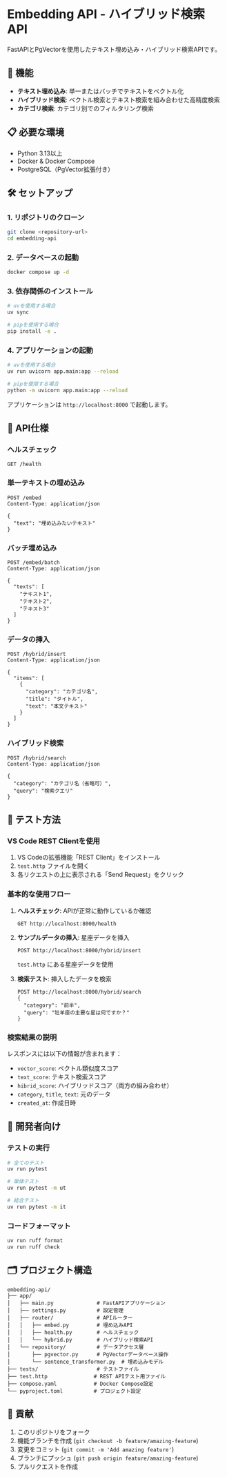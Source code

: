 # Embedding API - ハイブリッド検索API

FastAPIとPgVectorを使用したテキスト埋め込み・ハイブリッド検索APIです。

## 🚀 機能

- **テキスト埋め込み**: 単一またはバッチでテキストをベクトル化
- **ハイブリッド検索**: ベクトル検索とテキスト検索を組み合わせた高精度検索
- **カテゴリ検索**: カテゴリ別でのフィルタリング検索

## 📋 必要な環境

- Python 3.13以上
- Docker & Docker Compose
- PostgreSQL（PgVector拡張付き）

## 🛠️ セットアップ

### 1. リポジトリのクローン
```bash
git clone <repository-url>
cd embedding-api
```

### 2. データベースの起動
```bash
docker compose up -d
```

### 3. 依存関係のインストール
```bash
# uvを使用する場合
uv sync

# pipを使用する場合
pip install -e .
```

### 4. アプリケーションの起動
```bash
# uvを使用する場合
uv run uvicorn app.main:app --reload

# pipを使用する場合
python -m uvicorn app.main:app --reload
```

アプリケーションは `http://localhost:8000` で起動します。

## 📝 API仕様

### ヘルスチェック
```
GET /health
```

### 単一テキストの埋め込み
```
POST /embed
Content-Type: application/json

{
  "text": "埋め込みたいテキスト"
}
```

### バッチ埋め込み
```
POST /embed/batch
Content-Type: application/json

{
  "texts": [
    "テキスト1",
    "テキスト2",
    "テキスト3"
  ]
}
```

### データの挿入
```
POST /hybrid/insert
Content-Type: application/json

{
  "items": [
    {
      "category": "カテゴリ名",
      "title": "タイトル",
      "text": "本文テキスト"
    }
  ]
}
```

### ハイブリッド検索
```
POST /hybrid/search
Content-Type: application/json

{
  "category": "カテゴリ名（省略可）",
  "query": "検索クエリ"
}
```

## 🧪 テスト方法

### VS Code REST Clientを使用

1. VS Codeの拡張機能「REST Client」をインストール
2. `test.http` ファイルを開く
3. 各リクエストの上に表示される「Send Request」をクリック

### 基本的な使用フロー

1. **ヘルスチェック**: APIが正常に動作しているか確認
   ```
   GET http://localhost:8000/health
   ```

2. **サンプルデータの挿入**: 星座データを挿入
   ```
   POST http://localhost:8000/hybrid/insert
   ```
   `test.http` にある星座データを使用

3. **検索テスト**: 挿入したデータを検索
   ```
   POST http://localhost:8000/hybrid/search
   {
     "category": "前半",
     "query": "牡羊座の主要な星は何ですか？"
   }
   ```

### 検索結果の説明

レスポンスには以下の情報が含まれます：
- `vector_score`: ベクトル類似度スコア
- `text_score`: テキスト検索スコア  
- `hibrid_score`: ハイブリッドスコア（両方の組み合わせ）
- `category`, `title`, `text`: 元のデータ
- `created_at`: 作成日時

## 🔧 開発者向け

### テストの実行
```bash
# 全てのテスト
uv run pytest

# 単体テスト
uv run pytest -m ut

# 結合テスト
uv run pytest -m it
```

### コードフォーマット
```bash
uv run ruff format
uv run ruff check
```

## 🗂️ プロジェクト構造

```
embedding-api/
├── app/
│   ├── main.py              # FastAPIアプリケーション
│   ├── settings.py          # 設定管理
│   ├── router/              # APIルーター
│   │   ├── embed.py         # 埋め込みAPI
│   │   ├── health.py        # ヘルスチェック
│   │   └── hybrid.py        # ハイブリッド検索API
│   └── repository/          # データアクセス層
│       ├── pgvector.py      # PgVectorデータベース操作
│       └── sentence_transformer.py  # 埋め込みモデル
├── tests/                   # テストファイル
├── test.http               # REST APIテスト用ファイル
├── compose.yaml            # Docker Compose設定
└── pyproject.toml          # プロジェクト設定
```

## 🤝 貢献

1. このリポジトリをフォーク
2. 機能ブランチを作成 (`git checkout -b feature/amazing-feature`)
3. 変更をコミット (`git commit -m 'Add amazing feature'`)
4. ブランチにプッシュ (`git push origin feature/amazing-feature`)
5. プルリクエストを作成